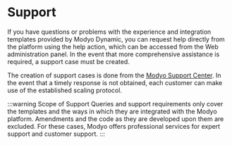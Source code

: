# Support

If you have questions or problems with the experience and integration templates provided by Modyo Dynamic, you can request help directly from the platform using the help action, which can be accessed from the Web administration panel. In the event that more comprehensive assistance is required, a support case must be created.

The creation of support cases is done from the [Modyo Support Center](https://support.modyo.com). In the event that a timely response is not obtained, each customer can make use of the established scaling protocol.

:::warning Scope of Support
Queries and support requirements only cover the templates and the ways in which they are integrated with the Modyo platform. Amendments and the code as they are developed upon them are excluded. For these cases, Modyo offers professional services for expert support and customer support.
:::
